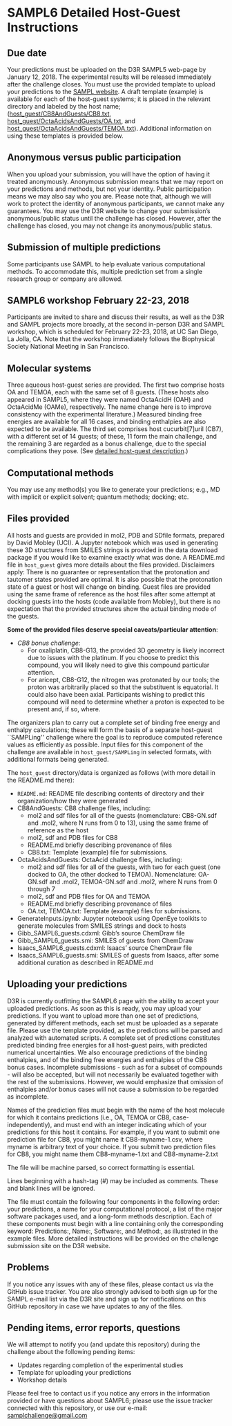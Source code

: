 # SAMPL6 Detailed Host-Guest Instructions

## Due date
Your predictions must be uploaded on the D3R SAMPL5 web-page by January 12, 2018.
The experimental results will be released immediately after the challenge closes.
You must use the provided template to upload your predictions to the [SAMPL website](https://drugdesigndata.org/about/sampl6).
A draft template (example) is available for each of the host-guest systems; it is placed in the relevant directory and labeled by the host name; ([host_guest/CB8AndGuests/CB8.txt](host_guest/CB8AndGuests/CB8.txt), [host_guest/OctaAcidsAndGuests/OA.txt](host_guest/OctaAcidsAndGuests/OA.txt), and [host_guest/OctaAcidsAndGuests/TEMOA.txt](host_guest/OctaAcidsAndGuests/TEMOA.txt)).
Additional information on using these templates is provided below.

## Anonymous versus public participation
When you upload your submission, you will have the option of having it treated anonymously.
Anonymous submission means that we may report on your predictions and methods, but not your identity.
Public participation means we may also say who you are.
Please note that, although we will work to protect the identity of anonymous participants, we cannot make any guarantees.
You may use the D3R website to change your submission’s anonymous/public status until the challenge has closed.
However, after the challenge has closed, you may not change its anonymous/public status.  

## Submission of multiple predictions
Some participants use SAMPL to help evaluate various computational methods.
To accommodate this, multiple prediction set from a single research group or company are allowed.

## SAMPL6 workshop February 22-23, 2018
Participants are invited to share and discuss their results, as well as the D3R and SAMPL projects more broadly, at the second in-person D3R and SAMPL workshop, which is scheduled for February 22-23, 2018, at UC San Diego, La Jolla, CA.
Note that the workshop immediately follows the Biophysical Society National Meeting in San Francisco.

## Molecular systems
Three aqueous host-guest series are provided.
The first two comprise hosts OA and TEMOA, each with the same set of 8 guests. (These hosts also appeared in SAMPL5, where they were named OctaAcidH (OAH) and OctaAcidMe (OAMe), respectively.
The name change here is to improve consistency with the experimental literature.)
Measured binding free energies are available for all 16 cases, and binding enthalpies are also expected to be available.
The third set comprises host cucurbit[7]uril (CB7), with a different set of 14 guests; of these, 11 form the main challenge, and the remaining 3 are regarded as a bonus challenge, due to the special complications they pose.
(See [detailed host-guest description](host_guest_description.md).)

## Computational methods
You may use any method(s) you like to generate your predictions; e.g., MD with implicit or explicit solvent; quantum methods; docking; etc.

## Files provided
All hosts and guests are provided in mol2, PDB and SDfile formats, prepared by David Mobley (UCI).
A Jupyter notebook which was used in generating these 3D structures from SMILES strings is provided in the data download package if you would like to examine exactly what was done.
A README.md file in `host_guest` gives more details about the files provided.
Disclaimers apply: There is no guarantee or representation that the protonation and tautomer states provided are optimal.
It is also possible that the protonation state of a guest or host will change on binding.
Guest files are provided using the same frame of reference as the host files after some attempt at docking guests into the hosts (code available from Mobley), but there is no expectation that the provided structures show the actual binding mode of the guests.

**Some of the provided files deserve special caveats/particular attention**:
- *CB8 bonus challenge*:
   - For oxaliplatin, CB8-G13, the provided 3D geometry is likely incorrect due to issues with the platinum. If you choose to predict this compound, you will likely need to give this compound particular attention.
   - For aricept, CB8-G12, the nitrogen was protonated by our tools; the proton was arbitrarily placed so that the substituent is equatorial. It could also have been axial. Participants wishing to predict this compound will need to determine whether a proton is expected to be present and, if so, where.

The organizers plan to carry out a complete set of binding free energy and enthalpy calculations; these will form the basis of a separate host-guest ``SAMPLing'' challenge where the goal is to reproduce computed reference values as efficiently as possible.
Input files for this component of the challenge are available in `host_guest/SAMPLing` in selected formats, with additional formats being generated.  

The `host_guest` directory/data is organized as follows (with more detail in the README.md there):
- `README.md`: README file describing contents of directory and their organization/how they were generated
- CB8AndGuests: CB8 challenge files, including:
  - mol2 and sdf files for all of the guests (nomenclature: CB8-GN.sdf and .mol2, where N runs from 0 to 13), using the same frame of reference as the host
  - mol2, sdf and PDB files for CB8
  - README.md briefly describing provenance of files
  - CB8.txt: Template (example) file for submissions.
- OctaAcidsAndGuests: OctaAcid challenge files, including:
  - mol2 and sdf files for all of the guests, with two for each guest (one docked to OA, the other docked to TEMOA). Nomenclature: OA-GN.sdf and .mol2, TEMOA-GN.sdf and .mol2, where N runs from 0 through 7
  - mol2, sdf and PDB files for OA and TEMOA
  - README.md briefly describing provenance of files
  - OA.txt, TEMOA.txt: Template (example) files for submissions.
- GenerateInputs.ipynb: Jupyter notebook using OpenEye toolkits to generate molecules from SMILES strings and dock to hosts
- Gibb_SAMPL6_guests.cdxml: Gibb’s source ChemDraw file
- Gibb_SAMPL6_guests.smi: SMILES of guests from ChemDraw
- Isaacs_SAMPL6_guests.cdxml: Isaacs’ source ChemDraw file
- Isaacs_SAMPL6_guests.smi: SMILES of guests from Isaacs, after some additional curation as described in README.md


## Uploading your predictions
D3R is currently outfitting the SAMPL6 page with the ability to accept your uploaded predictions.
As soon as this is ready, you may upload your predictions.
 If you want to upload more than one set of predictions, generated by different methods, each set must be uploaded as a separate file.
Please use the template provided, as the predictions will be parsed and analyzed with automated scripts.
A complete set of predictions constitutes predicted binding free energies for all host-guest pairs, with predicted numerical uncertainties.
We also encourage predictions of the binding enthalpies, and of the binding free energies and enthalpies of the CB8 bonus cases.
Incomplete submissions - such as for a subset of compounds - will also be accepted, but will not necessarily be evaluated together with the rest of the submissions.
However, we would emphasize that omission of enthalpies and/or bonus cases will not cause a submission to be regarded as incomplete.

Names of the prediction files must begin with the name of the host molecule for which it contains predictions (i.e., OA, TEMOA or CB8, case-independently), and must end with an integer indicating which of your predictions for this host it contains.
For example, if you want to submit one prediction file for CB8, you might name it CB8-myname-1.csv, where myname is arbitrary text of your choice. If you submit two prediction files for CB8, you might name them CB8-myname-1.txt and CB8-myname-2.txt

The file will be machine parsed, so correct formatting is essential.

Lines beginning with a hash-tag (#) may be included as comments. These and blank lines will be ignored.

The file must contain the following four components in the following order: your predictions, a name for your computational protocol, a list of the major software packages used, and a long-form methods description. Each of these components must begin with a line containing only the corresponding keyword: Predictions:, Name:, Software:, and Method:, as illustrated in the example files.
More detailed instructions will be provided on the challenge submission site on the D3R website.

## Problems

If you notice any issues with any of these files, please contact us via the GitHub issue tracker.
You are also strongly advised to both sign up for the SAMPL e-mail list via the D3R site and sign up for notifications on this GitHub repository in case we have updates to any of the files.

## Pending items, error reports, questions

We will attempt to notify you (and update this repository) during the challenge about the following pending items:
- Updates regarding completion of the experimental studies
- Template for uploading your predictions
- Workshop details

Please feel free to contact us if you notice any errors in the information provided or have questions about SAMPL6; please use the issue tracker connected with this repository, or use our e-mail: samplchallenge@gmail.com
